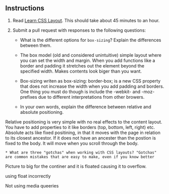 Instructions
------------

1. Read [Learn CSS Layout](http://learnlayout.com). This should take about 45 minutes to an hour.

1. Submit a pull request with responses to the following questions:
    * What is the different options for `box-sizing`? Explain the differences between them.
    * The box model (old and considered unintuitive) simple layout where you can set the width and margin.  When you add functions like a border and padding it stretches out the element beyond the specified width.  Makes contents look biger than you want.
    * Box-sizing writen as box-sizing: border-box; is a new CSS property that does not increase the width when you add padding and borders.  One thing you must do though is include the -webkit- and -moz- prefixes due to different interpretations from other browers.



    * In your own words, explain the difference between relative and absolute positioning.

Relative positioning is very simple with no real effects to the content layout.  You have to add properties to it like borders (top, bottom, left, right) etc.
Absolute acts like fixed positining, in that it moves with the page in relation to its closest ancestor.  If it does not have an ancester than the postion is fixed to the body.  It will move when you scroll through the body.

    * What are three "gotchas" when working with CSS layouts? "Gotchas" are common mistakes that are easy to make, even if you know better

Picture to big for the continer and it is floated causing it to overflow.

using float incorrectly

Not using media queeries
